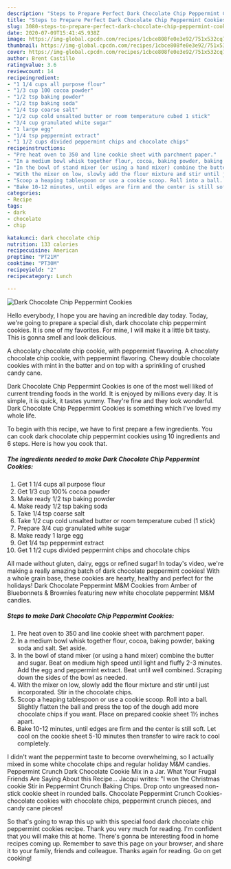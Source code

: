 ```yaml
---
description: "Steps to Prepare Perfect Dark Chocolate Chip Peppermint Cookies"
title: "Steps to Prepare Perfect Dark Chocolate Chip Peppermint Cookies"
slug: 3080-steps-to-prepare-perfect-dark-chocolate-chip-peppermint-cookies
date: 2020-07-09T15:41:45.938Z
image: https://img-global.cpcdn.com/recipes/1cbce808fe0e3e92/751x532cq70/dark-chocolate-chip-peppermint-cookies-recipe-main-photo.jpg
thumbnail: https://img-global.cpcdn.com/recipes/1cbce808fe0e3e92/751x532cq70/dark-chocolate-chip-peppermint-cookies-recipe-main-photo.jpg
cover: https://img-global.cpcdn.com/recipes/1cbce808fe0e3e92/751x532cq70/dark-chocolate-chip-peppermint-cookies-recipe-main-photo.jpg
author: Brent Castillo
ratingvalue: 3.6
reviewcount: 14
recipeingredient:
- "1 1/4 cups all purpose flour"
- "1/3 cup 100 cocoa powder"
- "1/2 tsp baking powder"
- "1/2 tsp baking soda"
- "1/4 tsp coarse salt"
- "1/2 cup cold unsalted butter or room temperature cubed 1 stick"
- "3/4 cup granulated white sugar"
- "1 large egg"
- "1/4 tsp peppermint extract"
- "1 1/2 cups divided peppermint chips and chocolate chips"
recipeinstructions:
- "Pre heat oven to 350 and line cookie sheet with parchment paper."
- "In a medium bowl whisk together flour, cocoa, baking powder, baking soda and salt. Set aside."
- "In the bowl of stand mixer (or using a hand mixer) combine the butter and sugar. Beat on medium high speed until light and fluffy 2-3 minutes. Add the egg and peppermint extract. Beat until well combined. Scraping down the sides of the bowl as needed."
- "With the mixer on low, slowly add the flour mixture and stir until just incorporated. Stir in the chocolate chips."
- "Scoop a heaping tablespoon or use a cookie scoop. Roll into a ball. Slightly flatten the ball and press the top of the dough add more chocolate chips if you want. Place on prepared cookie sheet 1½ inches apart."
- "Bake 10-12 minutes, until edges are firm and the center is still soft. Let cool on the cookie sheet 5-10 minutes then transfer to wire rack to cool completely."
categories:
- Recipe
tags:
- dark
- chocolate
- chip

katakunci: dark chocolate chip 
nutrition: 133 calories
recipecuisine: American
preptime: "PT21M"
cooktime: "PT30M"
recipeyield: "2"
recipecategory: Lunch

---
```



![Dark Chocolate Chip Peppermint Cookies](https://img-global.cpcdn.com/recipes/1cbce808fe0e3e92/751x532cq70/dark-chocolate-chip-peppermint-cookies-recipe-main-photo.jpg)

Hello everybody, I hope you are having an incredible day today. Today, we're going to prepare a special dish, dark chocolate chip peppermint cookies. It is one of my favorites. For mine, I will make it a little bit tasty. This is gonna smell and look delicious.

A chocolaty chocolate chip cookie, with peppermint flavoring. A chocolaty chocolate chip cookie, with peppermint flavoring. Chewy double chocolate cookies with mint in the batter and on top with a sprinkling of crushed candy cane.

Dark Chocolate Chip Peppermint Cookies is one of the most well liked of current trending foods in the world. It is enjoyed by millions every day. It is simple, it is quick, it tastes yummy. They're fine and they look wonderful. Dark Chocolate Chip Peppermint Cookies is something which I've loved my whole life.


To begin with this recipe, we have to first prepare a few ingredients. You can cook dark chocolate chip peppermint cookies using 10 ingredients and 6 steps. Here is how you cook that.

<!--inarticleads1-->

##### The ingredients needed to make Dark Chocolate Chip Peppermint Cookies:

1. Get 1 1/4 cups all purpose flour
1. Get 1/3 cup 100% cocoa powder
1. Make ready 1/2 tsp baking powder
1. Make ready 1/2 tsp baking soda
1. Take 1/4 tsp coarse salt
1. Take 1/2 cup cold unsalted butter or room temperature cubed (1 stick)
1. Prepare 3/4 cup granulated white sugar
1. Make ready 1 large egg
1. Get 1/4 tsp peppermint extract
1. Get 1 1/2 cups divided peppermint chips and chocolate chips


All made without gluten, dairy, eggs or refined sugar! In today&#39;s video, we&#39;re making a really amazing batch of dark chocolate peppermint cookies! With a whole grain base, these cookies are hearty, healthy and perfect for the holidays! Dark Chocolate Peppermint M&amp;M Cookies from Amber of Bluebonnets &amp; Brownies featuring new white chocolate peppermint M&amp;M candies. 

<!--inarticleads2-->

##### Steps to make Dark Chocolate Chip Peppermint Cookies:

1. Pre heat oven to 350 and line cookie sheet with parchment paper.
1. In a medium bowl whisk together flour, cocoa, baking powder, baking soda and salt. Set aside.
1. In the bowl of stand mixer (or using a hand mixer) combine the butter and sugar. Beat on medium high speed until light and fluffy 2-3 minutes. Add the egg and peppermint extract. Beat until well combined. Scraping down the sides of the bowl as needed.
1. With the mixer on low, slowly add the flour mixture and stir until just incorporated. Stir in the chocolate chips.
1. Scoop a heaping tablespoon or use a cookie scoop. Roll into a ball. Slightly flatten the ball and press the top of the dough add more chocolate chips if you want. Place on prepared cookie sheet 1½ inches apart.
1. Bake 10-12 minutes, until edges are firm and the center is still soft. Let cool on the cookie sheet 5-10 minutes then transfer to wire rack to cool completely.


I didn&#39;t want the peppermint taste to become overwhelming, so I actually mixed in some white chocolate chips and regular holiday M&amp;M candies. Peppermint Crunch Dark Chocolate Cookie Mix in a Jar. What Your Frugal Friends Are Saying About this Recipe… Jacqui writes: &#34;I won the Christmas cookie Stir in Peppermint Crunch Baking Chips. Drop onto ungreased non-stick cookie sheet in rounded balls. Chocolate Peppermint Crunch Cookies-chocolate cookies with chocolate chips, peppermint crunch pieces, and candy cane pieces! 

So that's going to wrap this up with this special food dark chocolate chip peppermint cookies recipe. Thank you very much for reading. I'm confident that you will make this at home. There's gonna be interesting food in home recipes coming up. Remember to save this page on your browser, and share it to your family, friends and colleague. Thanks again for reading. Go on get cooking!
